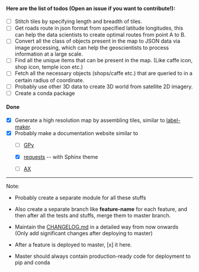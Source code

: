 #### Here are the list of todos **(Open an issue if you want to contribute!)**:



- [ ] Stitch tiles by specifying length and breadth of tiles. 
- [ ] Get roads route in json format from specified latitude longitudes, this can help the data scientists to create optimal routes from point A to B.
- [ ] Convert all the class of objects present in the map to JSON data via image processing, which can help the geoscientists to process information at a large scale.
- [ ] Find all the unique items that can be present in the map. (Like caffe icon, shop icon, temple icon etc.)
- [ ] Fetch all the necessary objects (shops/caffe etc.) that are queried to in a certain radius of coordinate.
- [ ] Probably use other 3D data to create 3D world from satellite 2D imagery.
- [ ] Create a conda package

#### Done

- [x] Generate a high resolution map by assembling tiles, similar to [label-maker](https://github.com/developmentseed/label-maker).
- [x] Probably make a documentation website similar to 
  - [ ] [GPy](https://gpy.readthedocs.io) 
  - [x] [requests](https://requests.readthedocs.io) -- with Sphinx theme
  - [ ] [AX](https://ax.dev/) 


------------------------------------------------------------------------------

Note:

* Probably create a separate module for all these stuffs

* Also create a separate branch like **feature-name** for each feature, and then after all the tests
 and stuffs, merge them to master branch. 
 
* Maintain the [CHANGELOG.md](https://github.com/Jimut123/jimutmap/blob/master/CHANGELOG.md) in a detailed way from now onwards (Only add significant changes after deploying to master)

* After a feature is deployed to master, [x] it here.

* Master should always contain production-ready code for deployment to pip and conda
